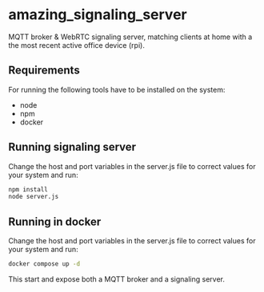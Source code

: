# amazing_signaling_server

MQTT broker & WebRTC signaling server, matching clients at home with a the most recent active office device (rpi).

## Requirements

For running the following tools have to be installed on the system:
- node
- npm
- docker

## Running signaling server

Change the host and port variables in the server.js file to correct values for your system and run:

```bash
npm install
node server.js
```

## Running in docker

Change the host and port variables in the server.js file to correct values for your system and run:

```bash
docker compose up -d
```

This start and expose both a MQTT broker and a signaling server.
